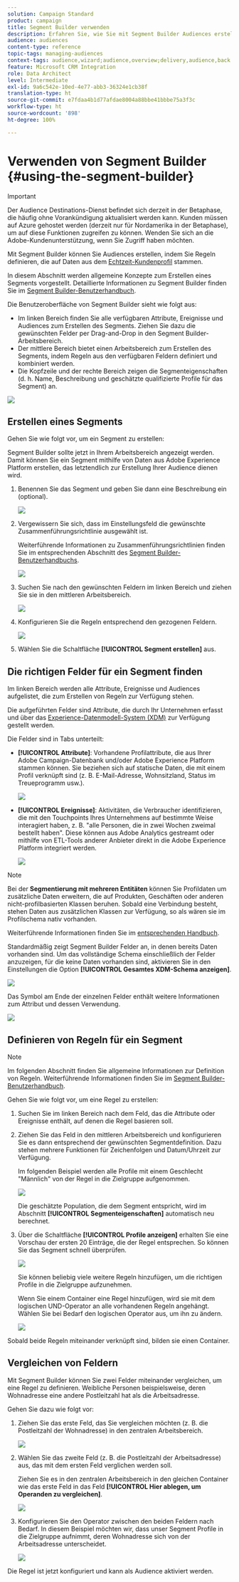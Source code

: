 ```yaml
---
solution: Campaign Standard
product: campaign
title: Segment Builder verwenden
description: Erfahren Sie, wie Sie mit Segment Builder Audiences erstellen können.
audience: audiences
content-type: reference
topic-tags: managing-audiences
context-tags: audience,wizard;audience,overview;delivery,audience,back
feature: Microsoft CRM Integration
role: Data Architect
level: Intermediate
exl-id: 9a6c542e-10ed-4e77-abb3-36324e1cb38f
translation-type: ht
source-git-commit: e7fdaa4b1d77afdae8004a88bbe41bbbe75a3f3c
workflow-type: ht
source-wordcount: '898'
ht-degree: 100%

---
```


# Verwenden von Segment Builder {#using-the-segment-builder}

>[!IMPORTANT]
>
>Der Audience Destinations-Dienst befindet sich derzeit in der Betaphase, die häufig ohne Vorankündigung aktualisiert werden kann. Kunden müssen auf Azure gehostet werden (derzeit nur für Nordamerika in der Betaphase), um auf diese Funktionen zugreifen zu können. Wenden Sie sich an die Adobe-Kundenunterstützung, wenn Sie Zugriff haben möchten.

Mit Segment Builder können Sie Audiences erstellen, indem Sie Regeln definieren, die auf Daten aus dem [Echtzeit-Kundenprofil](https://docs.adobe.com/content/help/de-DE/experience-platform/profile/home.html) stammen.

In diesem Abschnitt werden allgemeine Konzepte zum Erstellen eines Segments vorgestellt. Detaillierte Informationen zu Segment Builder finden Sie im [Segment Builder-Benutzerhandbuch](https://docs.adobe.com/content/help/de-DE/experience-platform/segmentation/ui/overview.html).

Die Benutzeroberfläche von Segment Builder sieht wie folgt aus:

* Im linken Bereich finden Sie alle verfügbaren Attribute, Ereignisse und Audiences zum Erstellen des Segments. Ziehen Sie dazu die gewünschten Felder per Drag-and-Drop in den Segment Builder-Arbeitsbereich.
* Der mittlere Bereich bietet einen Arbeitsbereich zum Erstellen des Segments, indem Regeln aus den verfügbaren Feldern definiert und kombiniert werden.
* Die Kopfzeile und der rechte Bereich zeigen die Segmenteigenschaften (d. h. Name, Beschreibung und geschätzte qualifizierte Profile für das Segment) an.

![](assets/aep_audiences_interface.png)

## Erstellen eines Segments

Gehen Sie wie folgt vor, um ein Segment zu erstellen:

 Segment Builder sollte jetzt in Ihrem Arbeitsbereich angezeigt werden. Damit können Sie ein Segment mithilfe von Daten aus Adobe Experience Platform erstellen, das letztendlich zur Erstellung Ihrer Audience dienen wird.

1. Benennen Sie das Segment und geben Sie dann eine Beschreibung ein (optional).

   ![](assets/aep_audiences_creation_edit_name.png)

1. Vergewissern Sie sich, dass im Einstellungsfeld die gewünschte Zusammenführungsrichtlinie ausgewählt ist.

   Weiterführende Informationen zu Zusammenführungsrichtlinien finden Sie im entsprechenden Abschnitt des [Segment Builder-Benutzerhandbuchs](https://docs.adobe.com/content/help/de-DE/experience-platform/segmentation/ui/overview.html).

   ![](assets/aep_audiences_mergepolicy.png)

1. Suchen Sie nach den gewünschten Feldern im linken Bereich und ziehen Sie sie in den mittleren Arbeitsbereich.

   ![](assets/aep_audiences_dragfield.png)

1. Konfigurieren Sie die Regeln entsprechend den gezogenen Feldern.

   ![](assets/aep_audiences_configure_rules.png)

1. Wählen Sie die Schaltfläche **[!UICONTROL Segment erstellen]** aus.

## Die richtigen Felder für ein Segment finden

Im linken Bereich werden alle Attribute, Ereignisse und Audiences aufgelistet, die zum Erstellen von Regeln zur Verfügung stehen.

Die aufgeführten Felder sind Attribute, die durch Ihr Unternehmen erfasst und über das [Experience-Datenmodell-System (XDM)](https://docs.adobe.com/content/help/de-DE/experience-platform/xdm/home.html) zur Verfügung gestellt werden.

Die Felder sind in Tabs unterteilt:

* **[!UICONTROL Attribute]**: Vorhandene Profilattribute, die aus Ihrer Adobe Campaign-Datenbank und/oder Adobe Experience Platform stammen können. Sie beziehen sich auf statische Daten, die mit einem Profil verknüpft sind (z. B. E-Mail-Adresse, Wohnsitzland, Status im Treueprogramm usw.).

   ![](assets/aep_audiences_attributestab.png)

* **[!UICONTROL Ereignisse]**: Aktivitäten, die Verbraucher identifizieren, die mit den Touchpoints Ihres Unternehmens auf bestimmte Weise interagiert haben, z. B. &quot;alle Personen, die in zwei Wochen zweimal bestellt haben&quot;. Diese können aus Adobe Analytics gestreamt oder mithilfe von ETL-Tools anderer Anbieter direkt in die Adobe Experience Platform integriert werden.

   ![](assets/aep_audiences_eventstab.png)

>[!NOTE]
>
>Bei der **Segmentierung mit mehreren Entitäten** können Sie Profildaten um zusätzliche Daten erweitern, die auf Produkten, Geschäften oder anderen nicht-profilbasierten Klassen beruhen. Sobald eine Verbindung besteht, stehen Daten aus zusätzlichen Klassen zur Verfügung, so als wären sie im Profilschema nativ vorhanden.
>
>Weiterführende Informationen finden Sie im [entsprechenden Handbuch](https://docs.adobe.com/content/help/de-DE/experience-platform/segmentation/multi-entity-segmentation.html).

Standardmäßig zeigt Segment Builder Felder an, in denen bereits Daten vorhanden sind. Um das vollständige Schema einschließlich der Felder anzuzeigen, für die keine Daten vorhanden sind, aktivieren Sie in den Einstellungen die Option **[!UICONTROL Gesamtes XDM-Schema anzeigen]**.

![](assets/aep_audiences_populatedfields.png)

Das Symbol am Ende der einzelnen Felder enthält weitere Informationen zum Attribut und dessen Verwendung.

![](assets/aep_audiences_isymbol.png)

## Definieren von Regeln für ein Segment

>[!NOTE]
>
>Im folgenden Abschnitt finden Sie allgemeine Informationen zur Definition von Regeln. Weiterführende Informationen finden Sie im [Segment Builder-Benutzerhandbuch](https://docs.adobe.com/content/help/de-DE/experience-platform/segmentation/ui/overview.html).

Gehen Sie wie folgt vor, um eine Regel zu erstellen:

1. Suchen Sie im linken Bereich nach dem Feld, das die Attribute oder Ereignisse enthält, auf denen die Regel basieren soll.

1. Ziehen Sie das Feld in den mittleren Arbeitsbereich und konfigurieren Sie es dann entsprechend der gewünschten Segmentdefinition. Dazu stehen mehrere Funktionen für Zeichenfolgen und Datum/Uhrzeit zur Verfügung.

   Im folgenden Beispiel werden alle Profile mit einem Geschlecht &quot;Männlich&quot; von der Regel in die Zielgruppe aufgenommen.

   ![](assets/aep_audiences_malegender.png)

   Die geschätzte Population, die dem Segment entspricht, wird im Abschnitt **[!UICONTROL Segmenteigenschaften]** automatisch neu berechnet.

1. Über die Schaltfläche **[!UICONTROL Profile anzeigen]** erhalten Sie eine Vorschau der ersten 20 Einträge, die der Regel entsprechen. So können Sie das Segment schnell überprüfen.

   ![](assets/aep_audiences_samplepreview.png)

   Sie können beliebig viele weitere Regeln hinzufügen, um die richtigen Profile in die Zielgruppe aufzunehmen.

   Wenn Sie einem Container eine Regel hinzufügen, wird sie mit dem logischen UND-Operator an alle vorhandenen Regeln angehängt. Wählen Sie bei Bedarf den logischen Operator aus, um ihn zu ändern.

   ![](assets/aep_audiences_andoperator.png)

Sobald beide Regeln miteinander verknüpft sind, bilden sie einen Container.

## Vergleichen von Feldern

Mit Segment Builder können Sie zwei Felder miteinander vergleichen, um eine Regel zu definieren. Weibliche Personen beispielsweise, deren Wohnadresse eine andere Postleitzahl hat als die Arbeitsadresse.

Gehen Sie dazu wie folgt vor:

1. Ziehen Sie das erste Feld, das Sie vergleichen möchten (z. B. die Postleitzahl der Wohnadresse) in den zentralen Arbeitsbereich.

   ![](assets/aep_audiences_comparing_1.png)

1. Wählen Sie das zweite Feld (z. B. die Postleitzahl der Arbeitsadresse) aus, das mit dem ersten Feld verglichen werden soll.

   Ziehen Sie es in den zentralen Arbeitsbereich in den gleichen Container wie das erste Feld in das Feld **[!UICONTROL Hier ablegen, um Operanden zu vergleichen]**.

   ![](assets/aep_audiences_comparing_2.png)

1. Konfigurieren Sie den Operator zwischen den beiden Feldern nach Bedarf. In diesem Beispiel möchten wir, dass unser Segment Profile in die Zielgruppe aufnimmt, deren Wohnadresse sich von der Arbeitsadresse unterscheidet.

   ![](assets/aep_audiences_comparing_3.png)

Die Regel ist jetzt konfiguriert und kann als Audience aktiviert werden.
